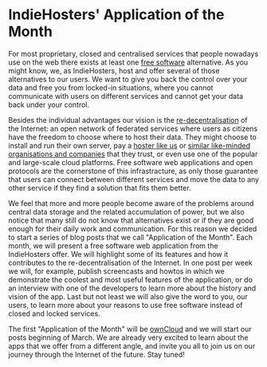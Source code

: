 # IndieHosters' Application of the Month

For most proprietary, closed and centralised services that people nowadays use
on the web there exists at least one
[free software](https://en.wikipedia.org/wiki/The_Free_Software_Definition)
alternative. As you might know, we, as IndieHosters, host and offer several of
those alternatives to our users. We want to give you back the control over your
data and free you from locked-in situations, where you cannot communicate with
users on different services and cannot get your data back under your control.

Besides the individual advantages our vision is the
[re-decentralisation](http://redecentralize.org/) of the Internet: an open
network of federated services where users as citizens have the freedom to choose
where to host their data. They might choose to install and run their own server,
pay a [hoster like us](https://indiehosters.net/page/home) or [similar
like-minded organisations and companies](https://github.com/indiehosters/nice-hosting-providers) that
they trust, or even use one of the popular and large-scale cloud platforms. Free
software web applications and open protocols are the cornerstone of this
infrastracture, as only those guarantee that users can connect between different
services and move the data to any other service if they find a solution that
fits them better.

We feel that more and more people become aware of the problems around central data
storage and the related accumulation of power, but we also notice that many
still do not know that alternatives exist or if they are good enough for their
daily work and communication. For this reason we decided to start a series of
blog posts that we call "Application of the Month". Each month, we
will present a free software web application from the IndieHosters offer. We
will highlight some of its features and how it contributes to the
re-decentralisation of the Internet. In one post per week we will, for example,
publish screencasts and howtos in which we demonstrate the coolest and most
useful features of the application, or do an interview with one of the
developers to learn more about the history and vision of the app. Last but not
least we will also give the word to you, our users, to learn more about your
reasons to use free software instead of closed and locked services.

The first "Application of the Month" will be
[ownCloud](https://indiehosters.net/shop/product/owncloud-14) and we will start our posts
beginning of March. We are already very excited to learn about the apps that we
offer from a different angle, and invite you all to join us on our journey
through the Internet of the future. Stay tuned!
